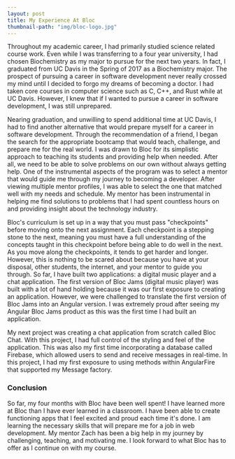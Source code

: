```yaml
---
layout: post
title: My Experience At Bloc
thumbnail-path: "img/bloc-logo.jpg"
---
```

Throughout my academic career, I had primarily studied science related course work. Even while I was transferring to a four year university, I had chosen Biochemistry as my major to pursue for the next two years. In fact, I graduated from UC Davis in the Spring of 2017 as a Biochemistry major. The prospect of pursuing a career in software development never really crossed my mind until I decided to forgo my dreams of becoming a doctor. I had taken core courses in computer science such as C, C++, and Rust while at UC Davis. However, I knew that if I wanted to pursue a career in software development, I was still unprepared.

Nearing graduation, and unwilling to spend additional time at UC Davis, I had to find another alternative that would prepare myself for a career in software development. Through the recommendation of a friend, I began the search for the appropriate bootcamp that would teach, challenge, and prepare me for the real world. I was drawn to Bloc for its simplistic approach to teaching its students and providing help when needed. After all, we need to be able to solve problems on our own without always getting help. One of the instrumental aspects of the program was to select a mentor that would guide me through my journey to becoming a developer. After viewing multiple mentor profiles, I was able to select the one that matched well with my needs and schedule. My mentor has been instrumental in helping me find solutions to problems that I had spent countless hours on and providing insight about the technology industry.

Bloc's curriculum is set up in a way that you must pass "checkpoints" before moving onto the next assignment. Each checkpoint is a stepping stone to the next, meaning you must have a full understanding of the concepts taught in this checkpoint before being able to do well in the next. As you move along the checkpoints, it tends to get harder and longer. However, this is nothing to be scared about because you have at your disposal, other students, the internet, and your mentor to guide you through. So far, I have built two applications: a digital music player and a chat application. The first version of Bloc Jams (digital music player) was built with a lot of hand holding because it was our first exposure to creating an application. However, we were challenged to translate the first version of Bloc Jams into an Angular version. I was extremely proud after seeing my Angular Bloc Jams product as this was the first time I had built an application.

My next project was creating a chat application from scratch called Bloc Chat. With this project, I had full control of the styling and feel of the application. This was also my first time incorporating a database called Firebase, which allowed users to send and receive messages in real-time. In this project, I had my first exposure to using methods within AngularFire that supported my Message factory.

### Conclusion

So far, my four months with Bloc have been well spent! I have learned more at Bloc than I have ever learned in a classroom. I have been able to create functioning apps that I feel excited and proud each time it's done. I am learning the necessary skills that will prepare me for a job in web development. My mentor Zach has been a big help in my journey by challenging, teaching, and motivating me. I look forward to what Bloc has to offer as I continue on with my course.   
